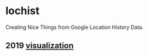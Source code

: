 # lochist
Creating Nice Things from Google Location History Data.

## 2019 **[visualization](http://anthonycannistra.com/lochist/2019/)**
